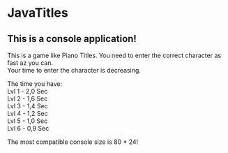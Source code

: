 <h1>JavaTitles</h1>

<h2>This is a console application!</h2>

This is a game like Piano Titles. You need to enter the correct character as fast az you can.<br>
Your time to enter the character is decreasing.<br>

The time you have:<br>
    Lvl 1 - 2,0 Sec<br>
    Lvl 2 - 1,6 Sec<br>
    Lvl 3 - 1,4 Sec<br>
    Lvl 4 - 1,2 Sec<br>
    Lvl 5 - 1,0 Sec<br>
    Lvl 6 - 0,9 Sec<br>
    
The most compatible console size is 80 * 24!
